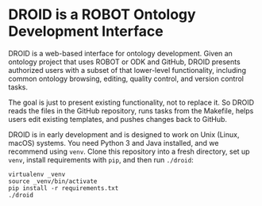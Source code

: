 # DROID is a ROBOT Ontology Development Interface

DROID is a web-based interface for ontology development. Given an ontology project that uses ROBOT or ODK and GitHub, DROID presents authorized users with a subset of that lower-level functionality, including common ontology browsing, editing, quality control, and version control tasks.
                                                                                                                                                                      
The goal is just to present existing functionality, not to replace it. So DROID reads the files in the GitHub repository, runs tasks from the Makefile, helps users edit existing templates, and pushes changes back to GitHub.

DROID is in early development and is designed to work on Unix (Linux, macOS) systems. You need Python 3 and Java installed, and we recommend using `venv`. Clone this repository into a fresh directory, set up `venv`, install requirements with `pip`, and then run `./droid`:

```
virtualenv _venv
source _venv/bin/activate
pip install -r requirements.txt
./droid
```
